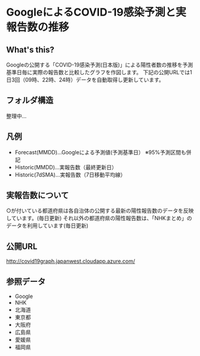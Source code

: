 # GoogleによるCOVID-19感染予測と実報告数の推移
## What's this?
Googleの公開する「COVID-19感染予測(日本版)」による陽性者数の推移を予測基準日毎に実際の報告数と比較したグラフを作図します。
下記の公開URLでは1日3回（09時、22時、24時）データを自動取得し更新しています。
## フォルダ構造
整理中...
## 凡例
- Forecast(MMDD)…Googleによる予測値(予測基準日） ※95%予測区間も併記
- Historic(MMDD)…実報告数（最終更新日）
- Historic(7dSMA)…実報告数（7日移動平均線）
## 実報告数について
○が付いている都道府県は各自治体の公開する最新の陽性報告数のデータを反映しています。(毎日更新)
それ以外の都道府県の陽性報告数は、「NHKまとめ」のデータを利用しています(毎日更新)
## 公開URL
http://covid19graph.japanwest.cloudapp.azure.com/
## 参照データ
- Google
- NHK
- 北海道
- 東京都
- 大阪府
- 広島県
- 愛媛県
- 福岡県
